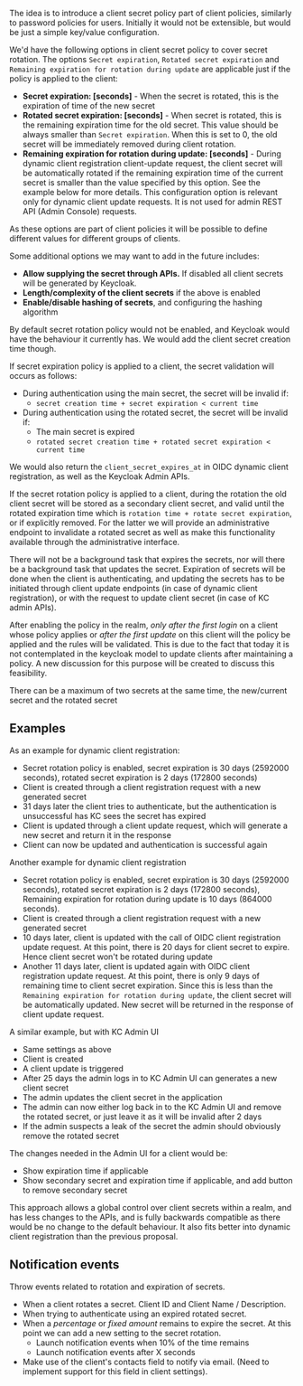 The idea is to introduce a client secret policy part of client policies, similarly to password policies for users.
Initially it would not be extensible, but would be just a simple key/value configuration.

We'd have the following options in client secret policy to cover secret rotation. The options `Secret expiration`, `Rotated secret expiration` 
and `Remaining expiration for rotation during update` are applicable just if the policy is applied to the client:

- **Secret expiration: [seconds]** - When the secret is rotated, this is the expiration of time of the new secret
- **Rotated secret expiration: [seconds]** - When secret is rotated, this is the remaining expiration time for the old secret.
This value should be always smaller than `Secret expiration`. When this is set to 0, the old secret will be immediately removed
during client rotation.
- **Remaining expiration for rotation during update: [seconds]** - During dynamic client registration client-update request,
the client secret will be automatically rotated if the remaining expiration time of the current secret is smaller than the
value specified by this option. See the example below for more details. This configuration option is relevant only for dynamic client update
requests. It is not used for admin REST API (Admin Console) requests.

As these options are part of client policies it will be possible to define different values for different groups of clients.

Some additional options we may want to add in the future includes:

- **Allow supplying the secret through APIs.** If disabled all client secrets will be generated by Keycloak.
- **Length/complexity of the client secrets** if the above is enabled
- **Enable/disable hashing of secrets**, and configuring the hashing algorithm

By default secret rotation policy would not be enabled, and Keycloak would have the behaviour it currently has. We would add the
client secret creation time though.

If secret expiration policy is applied to a client, the secret validation will occurs as follows:

* During authentication using the main secret, the secret will be invalid if:
  * `secret creation time + secret expiration < current time`
* During authentication using the rotated secret, the secret will be invalid if:
  * The main secret is expired
  * `rotated secret creation time + rotated secret expiration < current time` 


We would also return the `client_secret_expires_at` in OIDC dynamic client registration, as well as the Keycloak Admin APIs.

If the secret rotation policy is applied to a client, during the rotation the old client secret will be stored as a secondary client secret, and valid until the rotated expiration time which is `rotation time + rotate secret expiration`, or if explicitly removed. For the latter we will provide an administrative endpoint to invalidate a rotated secret as well as make this functionality available through the administrative interface.

There will not be a background task that expires the secrets, nor will there be a background task that updates the secret.
Expiration of secrets will be done when the client is authenticating, and updating the secrets has to be initiated through client
update endpoints (in case of dynamic client registration), or with the request to update client secret (in case of KC admin APIs).

After enabling the policy in the realm, _only after the first login_ on a client whose policy applies or _after the first update_ on this client will the policy be applied and the rules will be validated. This is due to the fact that today it is not contemplated in the keycloak model to update clients after maintaining a policy. A new discussion for this purpose will be created to discuss this feasibility.

There can be a maximum of two secrets at the same time, the new/current secret and the rotated secret

Examples
--------

As an example for dynamic client registration:

- Secret rotation policy is enabled, secret expiration is 30 days (2592000 seconds), rotated secret expiration is 2 days (172800 seconds)
- Client is created through a client registration request with a new generated secret
- 31 days later the client tries to authenticate, but the authentication is unsuccessful has KC sees the secret has expired
- Client is updated through a client update request, which will generate a new secret and return it in the response
- Client can now be updated and authentication is successful again

Another example for dynamic client registration

- Secret rotation policy is enabled, secret expiration is 30 days (2592000 seconds), rotated secret expiration is 2 days (172800 seconds), Remaining expiration for rotation during update is 10 days (864000 seconds).
- Client is created through a client registration request with a new generated secret
- 10 days later, client is updated with the call of OIDC client registration update request. At this point, there is 20 days for client secret to expire. Hence client secret won't be rotated during update
- Another 11 days later, client is updated again with OIDC client registration update request. At this point, there is only 9 days
of remaining time to client secret expiration. Since this is less than the `Remaining expiration for rotation during update`, the client secret will
be automatically updated. New secret will be returned in the response of client update request.

A similar example, but with KC Admin UI

- Same settings as above
- Client is created
- A client update is triggered
- After 25 days the admin logs in to KC Admin UI can generates a new client secret
- The admin updates the client secret in the application
- The admin can now either log back in to the KC Admin UI and remove the rotated secret, or just leave it as it will be invalid after 2 days
- If the admin suspects a leak of the secret the admin should obviously remove the rotated secret

The changes needed in the Admin UI for a client would be:

- Show expiration time if applicable
- Show secondary secret and expiration time if applicable, and add button to remove secondary secret

This approach allows a global control over client secrets within a realm, and has less changes to the APIs, and is fully
backwards compatible as there would be no change to the default behaviour. It also fits better into dynamic client
registration than the previous proposal.

Notification events
-------------------------

Throw events related to rotation and expiration of secrets.
- When a client rotates a secret. Client ID and Client Name / Description.
- When trying to authenticate using an expired rotated secret.
- When a _percentage_ or _fixed amount_ remains to expire the secret. At this point we can add a new setting to the secret rotation.
  - Launch notification events when 10% of the time remains
  - Launch notification events after X seconds
- Make use of the client's contacts field to notify via email. (Need to implement support for this field in client settings). 
